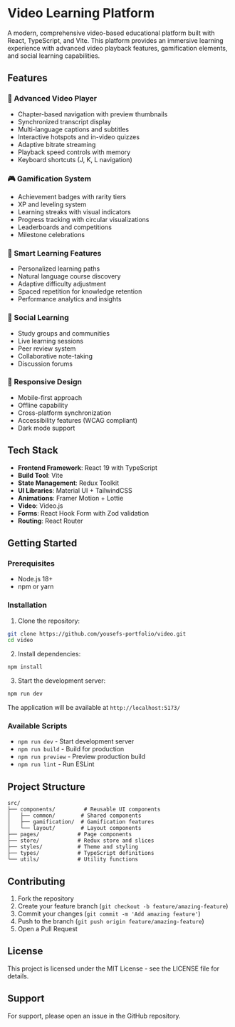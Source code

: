 # Video Learning Platform

A modern, comprehensive video-based educational platform built with React, TypeScript, and Vite. This platform provides an immersive learning experience with advanced video playback features, gamification elements, and social learning capabilities.

## Features

### 🎥 Advanced Video Player
- Chapter-based navigation with preview thumbnails
- Synchronized transcript display
- Multi-language captions and subtitles
- Interactive hotspots and in-video quizzes
- Adaptive bitrate streaming
- Playback speed controls with memory
- Keyboard shortcuts (J, K, L navigation)

### 🎮 Gamification System
- Achievement badges with rarity tiers
- XP and leveling system
- Learning streaks with visual indicators
- Progress tracking with circular visualizations
- Leaderboards and competitions
- Milestone celebrations

### 🤖 Smart Learning Features
- Personalized learning paths
- Natural language course discovery
- Adaptive difficulty adjustment
- Spaced repetition for knowledge retention
- Performance analytics and insights

### 👥 Social Learning
- Study groups and communities
- Live learning sessions
- Peer review system
- Collaborative note-taking
- Discussion forums

### 📱 Responsive Design
- Mobile-first approach
- Offline capability
- Cross-platform synchronization
- Accessibility features (WCAG compliant)
- Dark mode support

## Tech Stack

- **Frontend Framework**: React 19 with TypeScript
- **Build Tool**: Vite
- **State Management**: Redux Toolkit
- **UI Libraries**: Material UI + TailwindCSS
- **Animations**: Framer Motion + Lottie
- **Video**: Video.js
- **Forms**: React Hook Form with Zod validation
- **Routing**: React Router

## Getting Started

### Prerequisites

- Node.js 18+ 
- npm or yarn

### Installation

1. Clone the repository:
```bash
git clone https://github.com/yousefs-portfolio/video.git
cd video
```

2. Install dependencies:
```bash
npm install
```

3. Start the development server:
```bash
npm run dev
```

The application will be available at `http://localhost:5173/`

### Available Scripts

- `npm run dev` - Start development server
- `npm run build` - Build for production
- `npm run preview` - Preview production build
- `npm run lint` - Run ESLint

## Project Structure

```
src/
├── components/         # Reusable UI components
│   ├── common/        # Shared components
│   ├── gamification/  # Gamification features
│   └── layout/        # Layout components
├── pages/            # Page components
├── store/            # Redux store and slices
├── styles/           # Theme and styling
├── types/            # TypeScript definitions
└── utils/            # Utility functions
```

## Contributing

1. Fork the repository
2. Create your feature branch (`git checkout -b feature/amazing-feature`)
3. Commit your changes (`git commit -m 'Add amazing feature'`)
4. Push to the branch (`git push origin feature/amazing-feature`)
5. Open a Pull Request

## License

This project is licensed under the MIT License - see the LICENSE file for details.

## Support

For support, please open an issue in the GitHub repository.